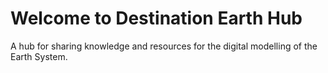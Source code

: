 # Welcome to Destination Earth Hub

A hub for sharing knowledge and resources for the digital modelling of the Earth System.
